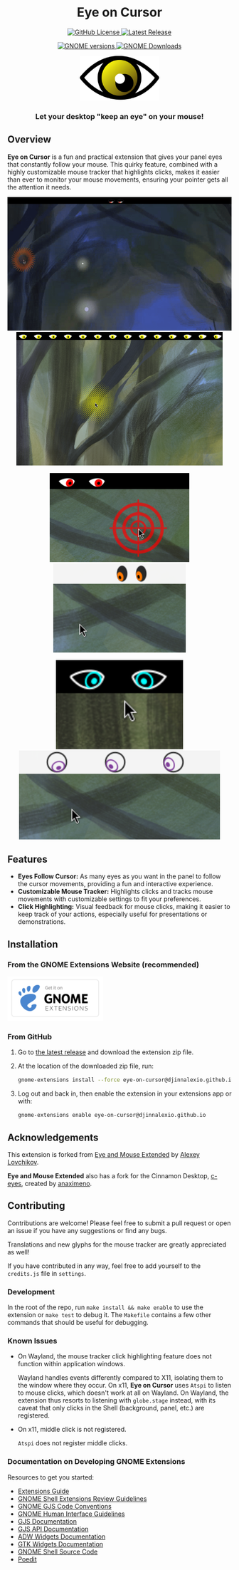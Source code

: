 <h1 align="center">Eye on Cursor</h1>
<p align="center">
  <a href="https://github.com/djinnalexio/eye-on-cursor/blob/main/LICENSE">
    <img alt="GitHub License" src="https://img.shields.io/github/license/djinnalexio/eye-on-cursor?style=for-the-badge&logo=gnu">
  </a>
  <a href="https://github.com/djinnalexio/eye-on-cursor/releases/latest">
    <img alt="Latest Release" src="https://img.shields.io/github/v/release/djinnalexio/eye-on-cursor?label=Latest%20Release&style=for-the-badge&logo=github&color=red">
  </a>
</p>
<p align="center">
  <a href="https://extensions.gnome.org/extension/7036/eye-on-cursor/">
    <img alt="GNOME versions" src="https://img.shields.io/badge/supported_shell_versions-45_>>_48-green?style=for-the-badge&logo=gnome">
    <img alt="GNOME Downloads" src="https://img.shields.io/badge/dynamic/xml?url=https%3A%2F%2Fextensions.gnome.org%2Fextension%2F7036%2Feye-on-cursor%2F&query=%2Fhtml%2Fbody%2Fdiv%5B2%5D%2Fdiv%2Fdiv%5B2%5D%2Fdiv%5B1%5D%2Fspan%5B3%5D&label=GNOME%20extensions&cacheSeconds=86400&style=for-the-badge&logo=gnome">
  </a>
</p>
<p align="center">
  <img alt="logo" height="100" src="./eye-on-cursor/media/eye-on-cursor-logo.svg">
</p>
<h3 align="center">Let your desktop "keep an eye" on your mouse!</h3>

## Overview

**Eye on Cursor** is a fun and practical extension that gives your panel eyes that constantly follow your mouse. This quirky feature, combined with a highly customizable mouse tracker that highlights clicks, makes it easier than ever to monitor your mouse movements, ensuring your pointer gets all the attention it needs.

<p align="center">
<img alt="" height="300" src="assets/tracking.gif">
<img alt="" height="300" src="assets/biblicallyAccurate.png">
</p>
<p align="center">
<img alt="" height="200" src="assets/tracker.png">
<img alt="" height="200" src="assets/comic.png">
</p>
<p align="center">
<img alt="" height="200" src="assets/blueEyes.png">
<img alt="" height="200" src="assets/round.png">
</p>

## Features

- **Eyes Follow Cursor:** As many eyes as you want in the panel to follow the cursor movements, providing a fun and interactive experience.
- **Customizable Mouse Tracker:** Highlights clicks and tracks mouse movements with customizable settings to fit your preferences.
- **Click Highlighting:** Visual feedback for mouse clicks, making it easier to keep track of your actions, especially useful for presentations or demonstrations.

## Installation

### From the GNOME Extensions Website (recommended)

[<img alt="EGO page" height="100" src="assets/get-it-on-ego.svg">](https://extensions.gnome.org/extension/7036/eye-on-cursor/)

### From GitHub

1. Go to [the latest release](https://github.com/djinnalexio/eye-on-cursor/releases/latest) and download the extension zip file.
2. At the location of the downloaded zip file, run:

   ```bash
   gnome-extensions install --force eye-on-cursor@djinnalexio.github.io.shell-extension.zip
   ```

3. Log out and back in, then enable the extension in your extensions app or with:

    ```bash
    gnome-extensions enable eye-on-cursor@djinnalexio.github.io
    ```

## Acknowledgements

This extension is forked from [Eye and Mouse Extended](https://extensions.gnome.org/extension/3139/eye-extended/) by [Alexey Lovchikov](https://github.com/alexeylovchikov).

**Eye and Mouse Extended** also has a fork for the Cinnamon Desktop, [c-eyes](https://github.com/anaximeno/c-eyes), created by [anaximeno](https://github.com/anaximeno/).

## Contributing

Contributions are welcome! Please feel free to submit a pull request or open an issue if you have any suggestions or find any bugs.

Translations and new glyphs for the mouse tracker are greatly appreciated as well!

If you have contributed in any way, feel free to add yourself to the `credits.js` file in `settings`.

### Development

In the root of the repo, run `make install && make enable` to use the extension or `make test` to debug it. The `Makefile` contains a few other commands that should be useful for debugging.

### Known Issues

- On Wayland, the mouse tracker click highlighting feature does not function within application windows.

  Wayland handles events differently compared to X11, isolating them to the window where they occur. On x11, **Eye on Cursor** uses `Atspi` to listen to mouse clicks, which doesn't work at all on Wayland. On Wayland, the extension thus resorts to listening with `globe.stage` instead, with its caveat that only clicks in the Shell (background, panel, etc.) are registered.

- On x11, middle click is not registered.

  `Atspi` does not register middle clicks.

### Documentation on Developing GNOME Extensions

Resources to get you started:

- [Extensions Guide](https://gjs.guide/extensions)
- [GNOME Shell Extensions Review Guidelines](https://gjs.guide/extensions/review-guidelines/review-guidelines.html)
- [GNOME GJS Code Conventions](https://gjs.guide/guides/gjs/style-guide.html#code-conventions)
- [GNOME Human Interface Guidelines](https://developer.gnome.org/hig/)
- [GJS Documentation](https://gitlab.gnome.org/GNOME/gjs/-/tree/HEAD/doc#gjs)
- [GJS API Documentation](https://gjs-docs.gnome.org/)
- [ADW Widgets Documentation](https://gnome.pages.gitlab.gnome.org/libadwaita/doc/1-latest/widget-gallery.html)
- [GTK Widgets Documentation](https://docs.gtk.org/gtk4/visual_index.html)
- [GNOME Shell Source Code](https://gitlab.gnome.org/GNOME/gnome-shell#gnome-shell)
- [Poedit](https://flathub.org/apps/net.poedit.Poedit)
